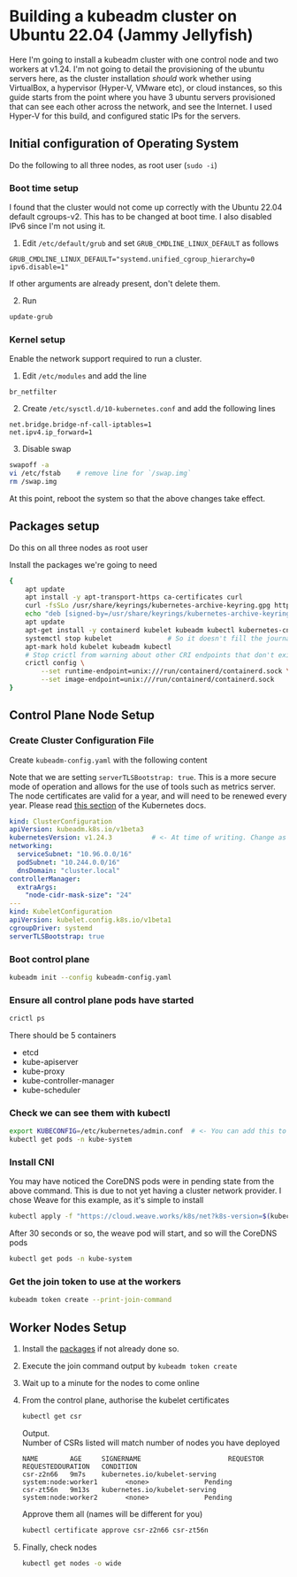 # Building a kubeadm cluster on Ubuntu 22.04 (Jammy Jellyfish)

Here I'm going to install a kubeadm cluster with one control node and two workers at v1.24. I'm not going to detail the provisioning of the ubuntu servers here, as the cluster installation *should* work whether using VirtualBox, a hypervisor (Hyper-V, VMware etc), or cloud instances, so this guide starts from the point where you have 3 ubuntu servers provisioned that can see each other across the network, and see the Internet. I used Hyper-V for this build, and configured static IPs for the servers.

## Initial configuration of Operating System

Do the following to all three nodes, as root user (`sudo -i`)

### Boot time setup

I found that the cluster would not come up correctly with the Ubuntu 22.04 default cgroups-v2. This has to be changed at boot time. I also disabled IPv6 since I'm not using it.

1. Edit `/etc/default/grub` and set `GRUB_CMDLINE_LINUX_DEFAULT` as follows

```
GRUB_CMDLINE_LINUX_DEFAULT="systemd.unified_cgroup_hierarchy=0 ipv6.disable=1"
```

If other arguments are already present, don't delete them.

2. Run

```bash
update-grub
```

### Kernel setup

Enable the network support required to run a cluster.

1. Edit `/etc/modules` and add the line 

```
br_netfilter
```

2. Create `/etc/sysctl.d/10-kubernetes.conf` and add the following lines

```
net.bridge.bridge-nf-call-iptables=1
net.ipv4.ip_forward=1
```

3. Disable swap

```bash
swapoff -a
vi /etc/fstab    # remove line for `/swap.img`
rm /swap.img
```

At this point, reboot the system so that the above changes take effect.

## Packages setup

Do this on all three nodes as root user

Install the packages we're going to need

```bash
{
    apt update
    apt install -y apt-transport-https ca-certificates curl
    curl -fsSLo /usr/share/keyrings/kubernetes-archive-keyring.gpg https://packages.cloud.google.com/apt/doc/apt-key.gpg
    echo "deb [signed-by=/usr/share/keyrings/kubernetes-archive-keyring.gpg] https://apt.kubernetes.io/ kubernetes-xenial main" > /etc/apt/sources.list.d/kubernetes.list
    apt update
    apt-get install -y containerd kubelet kubeadm kubectl kubernetes-cni
    systemctl stop kubelet              # So it doesn't fill the journal with errors
    apt-mark hold kubelet kubeadm kubectl
    # Stop crictl from warning about other CRI endpoints that don't exist
    crictl config \
        --set runtime-endpoint=unix:///run/containerd/containerd.sock \
        --set image-endpoint=unix:///run/containerd/containerd.sock
}
```


## Control Plane Node Setup

### Create Cluster Configuration File

Create `kubeadm-config.yaml` with the following content

Note that we are setting `serverTLSBootstrap: true`. This is a more secure mode of operation and allows for the use of tools such as metrics server. The node certificates are valid for a year, and will need to be renewed every year. Please read [this section](https://kubernetes.io/docs/tasks/administer-cluster/kubeadm/kubeadm-certs/#kubelet-serving-certs) of the Kubernetes docs.

```yaml
kind: ClusterConfiguration
apiVersion: kubeadm.k8s.io/v1beta3
kubernetesVersion: v1.24.3          # <- At time of writing. Change as appropriate
networking:
  serviceSubnet: "10.96.0.0/16"
  podSubnet: "10.244.0.0/16"
  dnsDomain: "cluster.local"
controllerManager:
  extraArgs:
    "node-cidr-mask-size": "24"
---
kind: KubeletConfiguration
apiVersion: kubelet.config.k8s.io/v1beta1
cgroupDriver: systemd
serverTLSBootstrap: true
```

### Boot control plane

```bash
kubeadm init --config kubeadm-config.yaml
```

### Ensure all control plane pods have started

```bash
crictl ps
```

There should be 5 containers

* etcd
* kube-apiserver
* kube-proxy
* kube-controller-manager
* kube-scheduler


### Check we can see them with kubectl

```bash
export KUBECONFIG=/etc/kubernetes/admin.conf  # <- You can add this to root's `.bashrc` to make it permanent.
kubectl get pods -n kube-system
```

### Install CNI

You may have noticed the CoreDNS pods were in pending state from the above command. This is due to not yet having a cluster network provider. I chose Weave for this example, as it's simple to install

```bash
kubectl apply -f "https://cloud.weave.works/k8s/net?k8s-version=$(kubectl version | base64 | tr -d '\n')"
```

After 30 seconds or so, the weave pod will start, and so will the CoreDNS pods

```bash
kubectl get pods -n kube-system
```

### Get the join token to use at the workers

```bash
kubeadm token create --print-join-command
```

## Worker Nodes Setup

1. Install the [packages](#packages-setup) if not already done so.
1. Execute the join command output by `kubeadm token create`
1. Wait up to a minute for the nodes to come online
1. From the control plane, authorise the kubelet certificates
    ```bash
    kubectl get csr
    ```

    Output.</br>Number of CSRs listed will match number of nodes you have deployed

    ```
    NAME        AGE     SIGNERNAME                      REQUESTOR                 REQUESTEDDURATION   CONDITION
    csr-z2n66   9m7s    kubernetes.io/kubelet-serving   system:node:worker1       <none>              Pending
    csr-zt56n   9m13s   kubernetes.io/kubelet-serving   system:node:worker2       <none>              Pending
    ```

    Approve them all (names will be different for you)

    ```bash
    kubectl certificate approve csr-z2n66 csr-zt56n
    ```
1. Finally, check nodes
    ```bash
    kubectl get nodes -o wide
    ```
